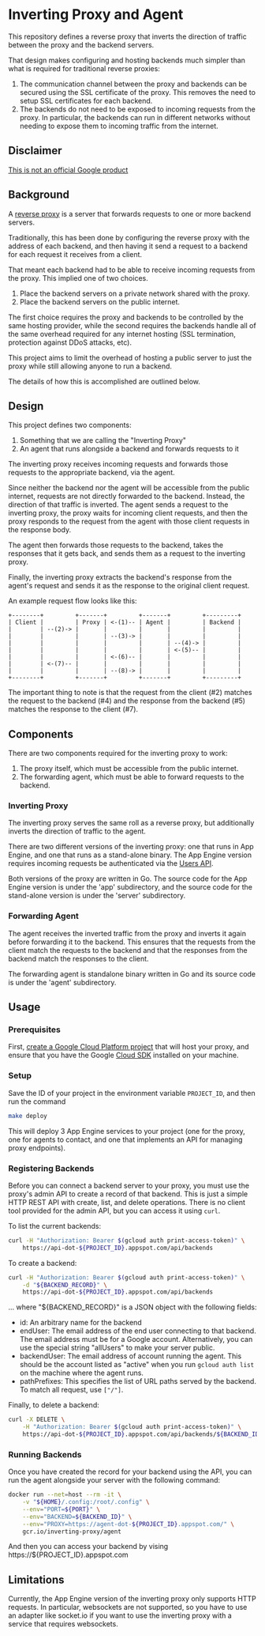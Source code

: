 # Inverting Proxy and Agent

This repository defines a reverse proxy that inverts the direction of traffic
between the proxy and the backend servers.

That design makes configuring and hosting backends much simpler than what
is required for traditional reverse proxies:

1. The communication channel between the proxy and backends can be secured
   using the SSL certificate of the proxy. This removes the need to setup
   SSL certificates for each backend.
2. The backends do not need to be exposed to incoming requests from the proxy.
   In particular, the backends can run in different networks without needing
   to expose them to incoming traffic from the internet.

## Disclaimer

[This is not an official Google product](https://opensource.google.com/docs/releasing/publishing/#disclaimer)

## Background

A [reverse proxy](https://en.wikipedia.org/wiki/Reverse_proxy) is a server that
forwards requests to one or more backend servers.

Traditionally, this has been done by configuring the reverse proxy with the
address of each backend, and then having it send a request to a backend for
each request it receives from a client.

That meant each backend had to be able to receive incoming requests from the
proxy. This implied one of two choices.

1. Place the backend servers on a private network shared with the proxy.
2. Place the backend servers on the public internet.

The first choice requires the proxy and backends to be controlled by the same
hosting provider, while the second requires the backends handle all of the
same overhead required for any internet hosting (SSL termination, protection
against DDoS attacks, etc).

This project aims to limit the overhead of hosting a public server to just
the proxy while still allowing anyone to run a backend.

The details of how this is accomplished are outlined below.

## Design

This project defines two components:

1. Something that we are calling the "Inverting Proxy"
2. An agent that runs alongside a backend and forwards requests to it

The inverting proxy receives incoming requests and forwards those requests to
the appropriate backend, via the agent.

Since neither the backend nor the agent will be accessible from the public
internet, requests are not directly forwarded to the backend. Instead,
the direction of that traffic is inverted. The agent sends a request to the
inverting proxy, the proxy waits for incoming client requests, and
then the proxy responds to the request from the agent with those client
requests in the response body.

The agent then forwards those requests to the backend, takes the responses
that it gets back, and sends them as a request to the inverting proxy.

Finally, the inverting proxy extracts the backend's response from the
agent's request and sends it as the response to the original client
request.

An example request flow looks like this:

    +--------+         +-------+         +-------+         +---------+
    | Client |         | Proxy | <-(1)-- | Agent |         | Backend |
    |        | --(2)-> |       |         |       |         |         |
    |        |         |       | --(3)-> |       |         |         |
    |        |         |       |         |       | --(4)-> |         |
    |        |         |       |         |       | <-(5)-- |         |
    |        |         |       | <-(6)-- |       |         |         |
    |        | <-(7)-- |       |         |       |         |         |
    |        |         |       | --(8)-> |       |         |         |
    +--------+         +-------+         +-------+         +---------+

The important thing to note is that the request from the client (#2) matches
the request to the backend (#4) and the response from the backend (#5) matches
the response to the client (#7).

## Components

There are two components required for the inverting proxy to work:

1. The proxy itself, which must be accessible from the public internet.
2. The forwarding agent, which must be able to forward requests to the backend.

### Inverting Proxy

The inverting proxy serves the same roll as a reverse proxy, but additionally
inverts the direction of traffic to the agent.

There are two different versions of the inverting proxy: one that runs in
App Engine, and one that runs as a stand-alone binary. The App Engine version
requires incoming requests be authenticated via the
[Users API](https://cloud.google.com/appengine/docs/python/users/).

Both versions of the proxy are written in Go. The source code for the App Engine
version is under the 'app' subdirectory, and the source code for the stand-alone
version is under the 'server' subdirectory.

### Forwarding Agent

The agent receives the inverted traffic from the proxy and inverts it again
before forwarding it to the backend. This ensures that the requests from the
client match the requests to the backend and that the responses from the
backend match the responses to the client.

The forwarding agent is standalone binary written in Go and its source code
is under the 'agent' subdirectory.

## Usage

### Prerequisites

First, [create a Google Cloud Platform project](https://console.cloud.google.com)
that will host your proxy, and ensure that you have the Google
[Cloud SDK](https://cloud.google.com/sdk/) installed on your machine.

### Setup

Save the ID of your project in the environment variable `PROJECT_ID`, and then
run the command

```sh
make deploy
```

This will deploy 3 App Engine services to your project (one for the proxy,
one for agents to contact, and one that implements an API for managing
proxy endpoints).

### Registering Backends

Before you can connect a backend server to your proxy, you must use the proxy's
admin API to create a record of that backend. This is just a simple HTTP
REST API with create, list, and delete operations. There is no client tool
provided for the admin API, but you can access it using `curl`.

To list the current backends:

```sh
curl -H "Authorization: Bearer $(gcloud auth print-access-token)" \
    https://api-dot-${PROJECT_ID}.appspot.com/api/backends
```

To create a backend:

```sh
curl -H "Authorization: Bearer $(gcloud auth print-access-token)" \
    -d "${BACKEND_RECORD}" \
    https://api-dot-${PROJECT_ID}.appspot.com/api/backends
```

... where "${BACKEND_RECORD}" is a JSON object with the following fields:

* id: An arbitrary name for the backend
* endUser: The email address of the end user connecting to that backend.
  The email address must be for a Google account.
  Alternatively, you can use the special string "allUsers" to make your server public.
* backendUser: The email address of account running the agent.
  This should be the account listed as "active" when you run `gcloud auth list`
  on the machine where the agent runs.
* pathPrefixes: This specifies the list of URL paths served by the backend.
  To match all request, use `["/"]`.

Finally, to delete a backend:

```sh
curl -X DELETE \
    -H "Authorization: Bearer $(gcloud auth print-access-token)" \
    https://api-dot-${PROJECT_ID}.appspot.com/api/backends/${BACKEND_ID}
```

### Running Backends

Once you have created the record for your backend using the API, you can
run the agent alongside your server with the following command:

```sh
docker run --net=host --rm -it \
    -v "${HOME}/.config:/root/.config" \
    --env="PORT=${PORT}" \
    --env="BACKEND=${BACKEND_ID}" \
    --env="PROXY=https://agent-dot-${PROJECT_ID}.appspot.com/" \
    gcr.io/inverting-proxy/agent
```

And then you can access your backend by vising https://${PROJECT_ID}.appspot.com

## Limitations

Currently, the App Engine version of the inverting proxy only supports HTTP
requests. In particular, websockets are not supported, so you have to use an
adapter like socket.io if you want to use the inverting proxy with a service
that requires websockets.
